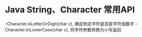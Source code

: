 # Java String、Character 常用API

-Character.isLetterOrDigit(char c), 确定制定字符是否是字符或数字
-Character.toLowerCase(char c), 将字符参数转换为小写返回